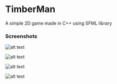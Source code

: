 # TimberMan
A simple 2D game made in C++ using SFML library

### Screenshots

![alt text](https://github.com/asaxena012/TimberMan/blob/master/Screenshots/vlcsnap-2020-06-01-18h53m05s972.png "Game Start Screen")

![alt text](https://github.com/asaxena012/TimberMan/blob/master/Screenshots/vlcsnap-2020-06-01-18h53m16s838.png "Log Flying")

![alt text](https://github.com/asaxena012/TimberMan/blob/master/Screenshots/vlcsnap-2020-06-01-18h53m26s258.png "Squished")

![alt text](https://github.com/asaxena012/TimberMan/blob/master/Screenshots/vlcsnap-2020-06-01-18h53m42s838.png "Out of time")
